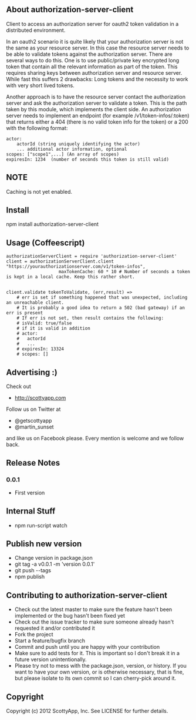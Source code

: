 ## About authorization-server-client

Client to access an authorization server for oauth2 token validation in a distributed environment.

In an oauth2 scenario it is quite likely that your authorization server is not the same as your
resource server. In this case the resource server needs to be able to validate tokens against the
authorization server. There are several ways to do this. One is to use public/private key encrypted long token that contain all the relevant information as part of the token. This requires
sharing keys between authorization server and resource server. While fast this suffers 2 drawbacks: Long tokens and the necessity to work with very short lived tokens.

Another approach is to have the resource server contact the authorization server and ask the 
authorization server to validate a token. This is the path taken by this module, which implements the client side. An authorization server needs to implement an endpoint (for example /v1/token-infos/:token) that returns either a 404 (there is no valid token info for the token) or a 200 with the following format:

	actor:
		actorId (string uniquely identifying the actor)
		... additional actor information, optional
	scopes: ["scope1",...] (An array of scopes)
	expiresIn: 1234  (number of seconds this token is still valid)

## NOTE

Caching is not yet enabled.

## Install

npm install authorization-server-client



## Usage (Coffeescript)
  
	authorizationServerClient = require 'authorization-server-client'
	client = authorizationServerClient.client "https://yourauthorizationserver.com/v1/token-infos",
						maxTokenCache: 60 * 10 # Number of seconds a token is kept in a local cache. Keep this rather short.
		
		
	client.validate tokenToValidate, (err,result) =>
		# err is set if something happened that was unexpected, including an unreachable client. 
		# It is probably a good idea to return a 502 (bad gateway) if an err is present
		# If err is not set, then result contains the following:
		# isValid: true/false
		# if it is valid in addition 
		# actor: 
		#   actorId
		#   ...
		# expiresIn: 13324
		# scopes: []

## Advertising :)

Check out 

* http://scottyapp.com

Follow us on Twitter at 

* @getscottyapp
* @martin_sunset

and like us on Facebook please. Every mention is welcome and we follow back.


## Release Notes


### 0.0.1

* First version

## Internal Stuff

* npm run-script watch

## Publish new version

* Change version in package.json
* git tag -a v0.0.1 -m 'version 0.0.1'
* git push --tags
* npm publish

## Contributing to authorization-server-client
 
* Check out the latest master to make sure the feature hasn't been implemented or the bug hasn't been fixed yet
* Check out the issue tracker to make sure someone already hasn't requested it and/or contributed it
* Fork the project
* Start a feature/bugfix branch
* Commit and push until you are happy with your contribution
* Make sure to add tests for it. This is important so I don't break it in a future version unintentionally.
* Please try not to mess with the package.json, version, or history. If you want to have your own version, or is otherwise necessary, that is fine, but please isolate to its own commit so I can cherry-pick around it.

## Copyright

Copyright (c) 2012 ScottyApp, Inc. See LICENSE for
further details.


